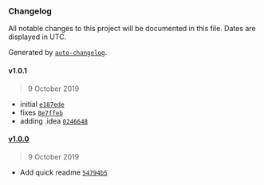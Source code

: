 ### Changelog

All notable changes to this project will be documented in this file. Dates are displayed in UTC.

Generated by [`auto-changelog`](https://github.com/CookPete/auto-changelog).

#### v1.0.1

> 9 October 2019

- initial [`e187ede`](https://github.com/SultanSGillani/react-boiler/commit/e187ede4457077da69ac52acf4c9b44620a652f6)
- fixes [`8e7ffeb`](https://github.com/SultanSGillani/react-boiler/commit/8e7ffeb2541ae35dd35e54b5077bc038e5300a68)
- adding .idea [`0246648`](https://github.com/SultanSGillani/react-boiler/commit/02466480485d5907b99ece8e4a1ec6c3aa89d1c5)

#### [v1.0.0](https://github.com/SultanSGillani/react-boiler/compare/v1.0.1...v1.0.0)

> 9 October 2019

- Add quick readme [`54794b5`](https://github.com/SultanSGillani/react-boiler/commit/54794b5df96d88d15a7d93ceb60d593e15a1e90e)

